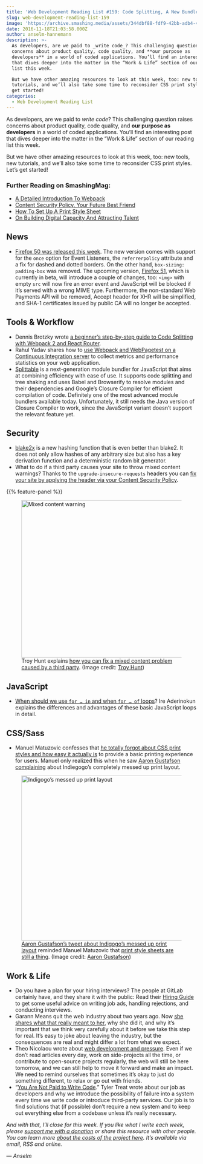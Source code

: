 ```yaml
---
title: 'Web Development Reading List #159: Code Splitting, A New Bundler, And Blake2x'
slug: web-development-reading-list-159
image: 'https://archive.smashing.media/assets/344dbf88-fdf9-42bb-adb4-46f01eedd629/122a3105-dff2-4b20-8a0e-a7a90f02754a/wdrl-159-opt.png'
date: 2016-11-18T21:03:58.000Z
author: anselm-hannemann
description: >-
  As developers, are we paid to _write code_? This challenging question raises
  concerns about product quality, code quality, and **our purpose as
  developers** in a world of coded applications. You’ll find an interesting post
  that dives deeper into the matter in the “Work & Life” section of our reading
  list this week.

  But we have other amazing resources to look at this week, too: new tools, new
  tutorials, and we’ll also take some time to reconsider CSS print styles. Let’s
  get started!
categories:
  - Web Development Reading List
---
```

As developers, are we paid to _write code_? This challenging question raises concerns about product quality, code quality, and **our purpose as developers** in a world of coded applications. You’ll find an interesting post that dives deeper into the matter in the “Work & Life” section of our reading list this week.

But we have other amazing resources to look at this week, too: new tools, new tutorials, and we’ll also take some time to reconsider CSS print styles. Let’s get started!

### <span class="rh">Further Reading</span> on SmashingMag:

*   [A Detailed Introduction To Webpack](https://www.smashingmagazine.com/2017/02/a-detailed-introduction-to-webpack/)
*   [Content Security Policy, Your Future Best Friend](https://www.smashingmagazine.com/2016/09/content-security-policy-your-future-best-friend/)
*   [How To Set Up A Print Style Sheet](https://www.smashingmagazine.com/2011/11/how-to-set-up-a-print-style-sheet/)
*   [On Building Digital Capacity And Attracting Talent](https://www.smashingmagazine.com/2015/11/building-digital-capacity-attracting-talent/)

## News

*   [Firefox 50 was released this week](https://developer.mozilla.org/en-US/Firefox/Releases/50). The new version comes with support for the `once` option for Event Listeners, the `referrerpolicy` attribute and a fix for dashed and dotted borders. On the other hand, `box-sizing: padding-box` was removed. The upcoming version, [Firefox 51](https://www.fxsitecompat.com/en-CA/versions/51/), which is currently in beta, will introduce a couple of changes, too: `<img>` with empty `src` will now fire an error event and JavaScript will be blocked if it’s served with a wrong MIME type. Furthermore, the non-standard Web Payments API will be removed, Accept header for XHR will be simplified, and SHA-1 certificates issued by public CA will no longer be accepted.</p>

## Tools & Workflow

*   Dennis Brotzky wrote [a beginner’s step-by-step guide to Code Splitting with Webpack 2 and React Router](https://brotzky.co/blog/a-beginners-step-by-step-guide-to-code-splitting-with-webpack-2-and-react-router/).
*   Rahul Yadav shares how to [use Webpack and WebPagetest on a Continuous Integration server](https://medium.com/engineering-housing/continuous-integration-using-webpagetest-and-webpack-1f4465d95405) to collect metrics and performance statistics on your web application.
*   [Splittable](https://www.npmjs.com/package/splittable) is a next-generation module bundler for JavaScript that aims at combining efficiency with ease of use. It supports code splitting and tree shaking and uses Babel and Browserify to resolve modules and their dependencies and Google’s Closure Compiler for efficient compilation of code. Definitely one of the most advanced module bundlers available today. Unfortunately, it still needs the Java version of Closure Compiler to work, since the JavaScript variant doesn’t support the relevant feature yet.</p>

## Security

*   [blake2x](https://cybermashup.com/2016/11/11/blake2x-unlimited-hashing/) is a new hashing function that is even better than blake2\. It does not only allow hashes of any arbitrary size but also has a key derivation function and a deterministic random bit generator.
*   What to do if a third party causes your site to throw mixed content warnings? Thanks to the `upgrade-insecure-requests` headers you can [fix your site by applying the header via your Content Security Policy](https://www.troyhunt.com/disqus-mixed-content-problem-and-fixing-it-with-a-csp/).

{{% feature-panel %}}

<figure><a href="https://www.troyhunt.com/disqus-mixed-content-problem-and-fixing-it-with-a-csp/"><img loading="lazy" decoding="async" src="https://archive.smashing.media/assets/344dbf88-fdf9-42bb-adb4-46f01eedd629/6c181253-a8e9-41ab-a6e8-f099a05308a3/mixed-content-warning-opt.png" width="650" height="415" alt="Mixed content warning" /></a><figcaption>Troy Hunt explains <a href="https://www.troyhunt.com/disqus-mixed-content-problem-and-fixing-it-with-a-csp/">how you can fix a mixed content problem caused by a third party</a>. (Image credit: <a href="https://www.troyhunt.com/disqus-mixed-content-problem-and-fixing-it-with-a-csp/">Troy Hunt</a>)</figcaption></figure>

## JavaScript

*   [When should we use `for … in` and when `for … of` loops](https://bitsofco.de/for-in-vs-for-of/)? Ire Aderinokun explains the differences and advantages of these basic JavaScript loops in detail.</p>

## CSS/Sass

*   Manuel Matuzovic confesses that [he totally forgot about CSS print styles and how easy it actually is](https://medium.com/@matuzo/i-totally-forgot-about-print-style-sheets-f1e6604cfd6) to provide a basic printing experience for users. Manuel only realized this when he saw [Aaron Gustafson complaining](https://twitter.com/AaronGustafson/status/788073583528538112) about Indiegogo’s completely messed up print layout.

<figure><a href="https://medium.com/@matuzo/i-totally-forgot-about-print-style-sheets-f1e6604cfd6#.rzuj25yfk"><img loading="lazy" decoding="async" src="https://archive.smashing.media/assets/344dbf88-fdf9-42bb-adb4-46f01eedd629/efbec6b1-5ccd-4db4-93e1-bf5edd5525f8/indogogo-print-opt.png" width="650" height="435" alt="Indigogo’s messed up print layout" /></a><figcaption><a href="https://twitter.com/AaronGustafson/status/788073583528538112">Aaron Gustafson’s tweet about Indigogo’s messed up print layout</a> reminded Manuel Matuzovic that <a href="https://medium.com/@matuzo/i-totally-forgot-about-print-style-sheets-f1e6604cfd6#.rzuj25yfk">print style sheets are still a thing</a>. (Image credit: <a href="https://twitter.com/AaronGustafson/status/788073583528538112">Aaron Gustafson</a>)</figcaption></figure>

## Work & Life

*   Do you have a plan for your hiring interviews? The people at GitLab certainly have, and they share it with the public: Read their [Hiring Guide](https://about.gitlab.com/handbook/hiring/) to get some useful advice on writing job ads, handling rejections, and conducting interviews.
*   Garann Means quit the web industry about two years ago. Now [she shares what that really meant to her](https://garann.com/dev/2016/wish-you-would-step-back-from-that-ledge-my-friend/), why she did it, and why it’s important that we think very carefully about it before we take this step for real. It’s easy to joke about leaving the industry, but the consequences are real and might differ a lot from what we expect.
*   Theo Nicolaou wrote about [web development and pressure](https://theonicolaou.blogspot.de/2016/10/web-development-and-pressures.html). Even if we don’t read articles every day, work on side-projects all the time, or contribute to open-source projects regularly, the web will still be here tomorrow, and we can still help to move it forward and make an impact. We need to remind ourselves that sometimes it’s okay to just do something different, to relax or go out with friends.
*   “[You Are Not Paid to Write Code](https://bravenewgeek.com/you-are-not-paid-to-write-code/).” Tyler Treat wrote about our job as developers and why we introduce the possibility of failure into a system every time we write code or introduce third-party services. Our job is to find solutions that (if possible) don’t require a new system and to keep out everything else from a codebase unless it’s really necessary.

_And with that, I’ll close for this week. If you like what I write each week, please [support me with a donation](https://wdrl.info/donate) or share this resource with other people. You can learn more [about the costs of the project here](https://wdrl.info/costs/). It’s available via email, RSS and online._

_— Anselm_

